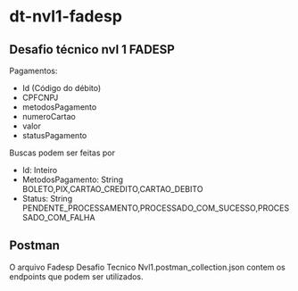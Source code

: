 # dt-nvl1-fadesp
## Desafio técnico nvl 1 FADESP

Pagamentos:
- Id (Código do débito)
- CPFCNPJ
- metodosPagamento
- numeroCartao
- valor
- statusPagamento

Buscas podem ser feitas por
- Id: Inteiro
- MetodosPagamento: String BOLETO,PIX,CARTAO_CREDITO,CARTAO_DEBITO
- Status: String PENDENTE_PROCESSAMENTO,PROCESSADO_COM_SUCESSO,PROCESSADO_COM_FALHA

## Postman
O arquivo Fadesp Desafio Tecnico Nvl1.postman_collection.json contem os endpoints que podem ser utilizados.

